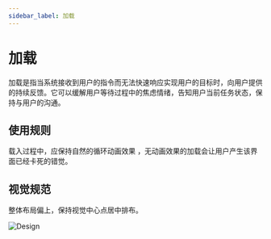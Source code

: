 ```yaml
---
sidebar_label: 加载
---
```


# 加载

加载是指当系统接收到用户的指令而无法快速响应实现用户的目标时，向用户提供的持续反馈。它可以缓解用户等待过程中的焦虑情绪，告知用户当前任务状态，保持与用户的沟通。

## 使用规则

载入过程中，应保持自然的循环动画效果 ，无动画效果的加载会让用户产生该界面已经卡死的错觉。

## 视觉规范

整体布局偏上，保持视觉中心点居中排布。

![Design](/img/design/ac3ab3a1baa84e21aab5b9041bc4d500.png)
